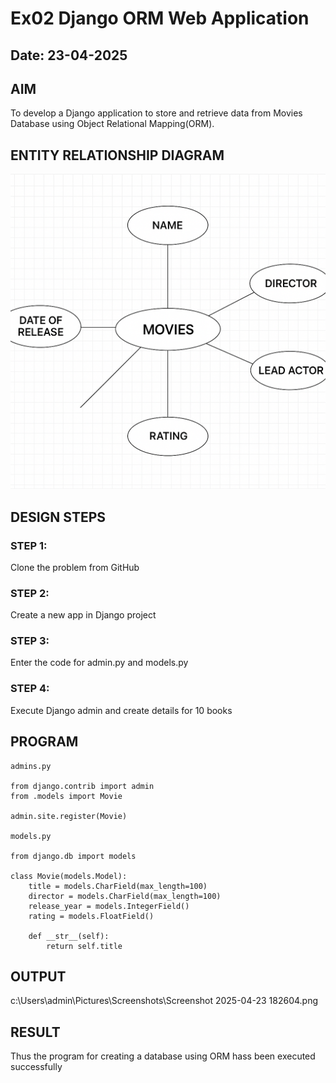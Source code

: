 # Ex02 Django ORM Web Application
## Date: 23-04-2025

## AIM
To develop a Django application to store and retrieve data from Movies Database using Object Relational Mapping(ORM).

## ENTITY RELATIONSHIP DIAGRAM

![alt text](9f014356-9294-49db-ae70-51a478cd2991.png)


## DESIGN STEPS

### STEP 1:
Clone the problem from GitHub

### STEP 2:
Create a new app in Django project

### STEP 3:
Enter the code for admin.py and models.py

### STEP 4:
Execute Django admin and create details for 10 books

## PROGRAM
```
admins.py

from django.contrib import admin
from .models import Movie

admin.site.register(Movie)

models.py

from django.db import models

class Movie(models.Model):
    title = models.CharField(max_length=100)
    director = models.CharField(max_length=100)
    release_year = models.IntegerField()
    rating = models.FloatField()

    def __str__(self):
        return self.title

```

## OUTPUT

c:\Users\admin\Pictures\Screenshots\Screenshot 2025-04-23 182604.png



## RESULT
Thus the program for creating a database using ORM hass been executed successfully
